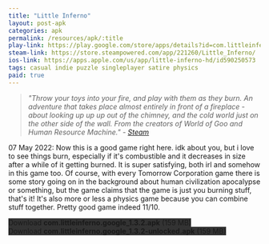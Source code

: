 ```yaml
---
title: "Little Inferno"
layout: post-apk
categories: apk
permalink: /resources/apk/:title
play-link: https://play.google.com/store/apps/details?id=com.littleinferno.google
steam-link: https://store.steampowered.com/app/221260/Little_Inferno/
ios-link: https://apps.apple.com/us/app/little-inferno-hd/id590250573
tags: casual indie puzzle singleplayer satire physics
paid: true
---
```


> _"Throw your toys into your fire, and play with them as they burn. An adventure that takes place almost entirely in front of a fireplace - about looking up up up out of the chimney, and the cold world just on the other side of the wall. From the creators of World of Goo and Human Resource Machine." - <a href="https://store.steampowered.com/app/221260/Little_Inferno/">Steam</a>_

<timestamp>07 May 2022:</timestamp> Now this is a good game right here. idk about you, but i love to see things burn, especially if it's combustible and it decreases in size after a while of it getting burned. It is super satisfying, both irl and somehow in this game too. Of course, with every Tomorrow Corporation game there is some story going on in the background about human civilization apocalypse or something, but the game claims that the game is just you burning stuff, that's it! It's also more or less a physics game because you can combine stuff together. Pretty good game indeed 11/10.

<div class="text-center">
    <a class="btn btn-dark btn-block w-100" onclick='apk("com.littleinferno.google_1.3.2.apk")' style="text-decoration: none; background-color: #333;"> Download <b>com.littleinferno.google_1.3.2.apk</b> (159 MB)</a><br>
    <a class="btn btn-dark btn-block w-100" onclick='apk("com.littleinferno.google_1.3.2-unlocked.apk")' style="text-decoration: none; background-color: #333;"> Download <b>com.littleinferno.google_1.3.2-unlocked.apk</b> (159 MB)</a>
</div>
